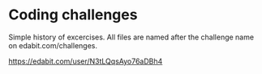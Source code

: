 # Coding challenges

Simple history of excercises.
All files are named after the challenge name on edabit.com/challenges.

https://edabit.com/user/N3tLQqsAyo76aDBh4
